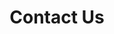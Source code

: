 ---
title: "Contact Us"
draft: false
# page title background image
bg_image: "//images/

backgrounds/Umwelt-Bild.jpg"
# meta description
description : "this is meta description"
---